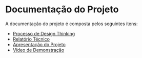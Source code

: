 # Documentação do Projeto

A documentação do projeto é composta pelos seguintes itens: 
 - [Processo de Design Thinking](https://miro.com/app/board/uXjVKUWmBIc=/)
 - [Relatório Técnico](https://github.com/EricMagalhaes1/Trabalho-Interdisciplinar-/blob/main/documentacao/relatorio/Relatorio_Tecnico.md)
 - [Apresentação do Projeto](https://github.com/EricMagalhaes1/Trabalho-Interdisciplinar-/tree/main/documentacao/apresentacao)
 - [Vídeo de Demonstração]()
